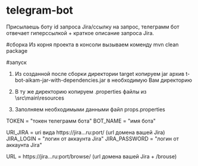 # telegram-bot
Присылаешь боту id запроса Jira/ссылку на запрос, телеграмм бот отвечает гиперссылкой + краткое описание запроса Jira.


#сборка
Из корня проекта в консоли вызываем коменду  mvn clean package

#запуск
1. Из созданной после сборки директории target копируем jar архив t-bot-aikam-jar-with-dependencies.jar в необходимую Вам директорию

2. В ту же директорию копируем .properties файлы из \src\main\resources

3. Заполняем необходимыми данными файл props.properties

TOKEN = "токен телеграмм бота"
BOT_NAME = "имя бота"

URI_JIRA = uri вида https://jira...ru:port/ (url домена вашей Jira)
JIRA_LOGIN = "логин от аккаунта Jira"
JIRA_PASSWORD = "логин от аккаунта Jira"

URL = https://jira...ru:port/browse/ (url домена вашей Jira + /brouse)
